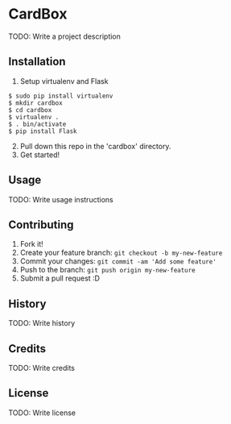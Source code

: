 # CardBox

TODO: Write a project description

## Installation

1. Setup virtualenv and Flask

```
$ sudo pip install virtualenv
$ mkdir cardbox
$ cd cardbox
$ virtualenv .
$ . bin/activate
$ pip install Flask
```

2. Pull down this repo in the 'cardbox' directory.
3. Get started!


## Usage

TODO: Write usage instructions

## Contributing

1. Fork it!
2. Create your feature branch: `git checkout -b my-new-feature`
3. Commit your changes: `git commit -am 'Add some feature'`
4. Push to the branch: `git push origin my-new-feature`
5. Submit a pull request :D

## History

TODO: Write history

## Credits

TODO: Write credits

## License

TODO: Write license
